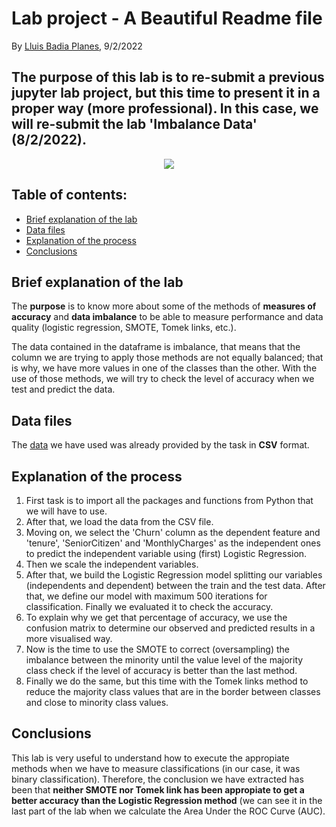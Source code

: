 # Lab project - A Beautiful Readme file

By [Lluis Badia Planes](https://github.com/lluis90badia), 9/2/2022

## The purpose of this lab is to re-submit a previous jupyter lab project, but this time to present it in a proper way (more professional). In this case, we will re-submit the lab 'Imbalance Data' (8/2/2022).

<p align = "center">
  <img src = "https://datascience.aero/wp-content/themes/yootheme/cache/imbalancedata-1a747361.png" />
</p>

## Table of contents:
- [Brief explanation of the lab](https://github.com/lluis90badia/lab_readme/blob/main/README.md#brief-explanation-of-the-lab)
- [Data files](https://github.com/lluis90badia/lab_readme/blob/main/README.md#data-files)
- [Explanation of the process](https://github.com/lluis90badia/lab_readme/blob/main/README.md#explanation-of-the-process)
- [Conclusions](https://github.com/lluis90badia/lab_readme/blob/main/README.md#conclusions)

## Brief explanation of the lab

The **purpose** is to know more about some of the methods of **measures of accuracy** and **data imbalance** to be able to measure performance and data quality (logistic regression, SMOTE, Tomek links, etc.).

The data contained in the dataframe is imbalance, that means that the column we are trying to apply those methods are not equally balanced; that is why, we have more values in one of the classes than the other. With the use of those methods, we will try to check the level of accuracy when we test and predict the data.

## Data files

The [data](https://github.com/lluis90badia/lab_readme/tree/main/CSV_files) we have used was already provided by the task in **CSV** format.

## Explanation of the process

1. First task is to import all the packages and functions from Python that we will have to use.
2. After that, we load the data from the CSV file.
3. Moving on, we select the 'Churn' column as the dependent feature and 'tenure', 'SeniorCitizen' and 'MonthlyCharges' as the independent ones to predict the independent variable using (first) Logistic Regression.
4. Then we scale the independent variables.
5. After that, we build the Logistic Regression model splitting our variables (independents and dependent) between the train and the test data. After that, we define our model with maximum 500 iterations for classification. Finally we evaluated it to check the accuracy.
6. To explain why we get that percentage of accuracy, we use the confusion matrix to determine our observed and predicted results in a more visualised way.
7. Now is the time to use the SMOTE to correct (oversampling) the imbalance between the minority until the value level of the majority class check if the level of accuracy is better than the last method.
8. Finally we do the same, but this time with the Tomek links method to reduce the majority class values that are in the border between classes and close to minority class values.

## Conclusions

This lab is very useful to understand how to execute the appropiate methods when we have to measure classifications (in our case, it was binary classification). Therefore, the conclusion we have extracted has been that **neither SMOTE nor Tomek link has been appropiate to get a better accuracy than the Logistic Regression method** (we can see it in the last part of the lab when we calculate the Area Under the ROC Curve (AUC).
